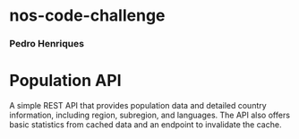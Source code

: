 # nos-code-challenge

### Pedro Henriques

# Population API

A simple REST API that provides population data and detailed country information, including region, subregion, and languages. The API also offers basic statistics from cached data and an endpoint to invalidate the cache.
